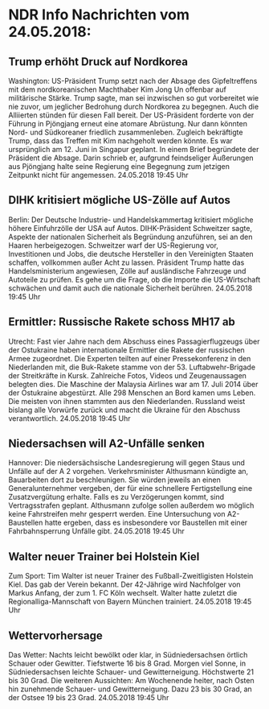 # NDR Info Nachrichten vom 24.05.2018:


## Trump erhöht Druck auf Nordkorea
Washington: 	US-Präsident Trump setzt nach der Absage des Gipfeltreffens mit dem nordkoreanischen Machthaber Kim Jong Un offenbar auf militärische Stärke. Trump sagte, man sei inzwischen so gut vorbereitet wie nie zuvor, um jeglicher Bedrohung durch Nordkorea zu begegnen. Auch die Alliierten stünden für diesen Fall bereit. Der US-Präsident forderte von der Führung in Pjöngjang erneut eine atomare Abrüstung. Nur dann könnten Nord- und Südkoreaner friedlich zusammenleben. Zugleich bekräftigte Trump, dass das Treffen mit Kim nachgeholt werden könnte. Es war ursprünglich am 12. Juni in Singapur geplant. In einem Brief begründete der Präsident die Absage. Darin schrieb er, aufgrund feindseliger Äußerungen aus Pjöngjang halte seine Regierung eine Begegnung zum jetzigen Zeitpunkt nicht für angemessen. 24.05.2018 19:45 Uhr 

## DIHK kritisiert mögliche US-Zölle auf Autos
Berlin: Der Deutsche Industrie- und Handelskammertag kritisiert mögliche höhere Einfuhrzölle der USA auf Autos. DIHK-Präsident Schweitzer sagte, Aspekte der nationalen Sicherheit als Begründung anzuführen, sei an den Haaren herbeigezogen. Schweitzer warf der US-Regierung vor, Investitionen und Jobs, die deutsche Hersteller in den Vereinigten Staaten schaffen, vollkommen außer Acht zu lassen. Präsident Trump hatte das Handelsministerium angewiesen, Zölle auf ausländische Fahrzeuge und Autoteile zu prüfen. Es gehe um die Frage, ob die Importe die US-Wirtschaft schwächen und damit auch die nationale Sicherheit berühren. 24.05.2018 19:45 Uhr 

## Ermittler: Russische Rakete schoss MH17 ab
Utrecht: Fast vier Jahre nach dem Abschuss eines Passagierflugzeugs über der Ostukraine haben internationale Ermittler die Rakete der russischen Armee zugeordnet. Die Experten teilten auf einer Pressekonferenz in den Niederlanden mit, die Buk-Rakete stamme von der 53. Luftabwehr-Brigade der Streitkräfte in Kursk. Zahlreiche Fotos, Videos und Zeugenaussagen belegten dies. Die Maschine der Malaysia Airlines war am 17. Juli 2014 über der Ostukraine abgestürzt. Alle 298 Menschen an Bord kamen ums Leben. Die meisten von ihnen stammten aus den Niederlanden. Russland weist bislang alle Vorwürfe zurück und macht die Ukraine für den Abschuss verantwortlich. 24.05.2018 19:45 Uhr 

## Niedersachsen will A2-Unfälle senken
Hannover: Die niedersächsische Landesregierung will gegen Staus und Unfälle auf der A 2 vorgehen. Verkehrsminister Althusmann kündigte an, Bauarbeiten dort zu beschleunigen. Sie würden jeweils an einen Generalunternehmer vergeben, der für eine schnellere Fertigstellung eine Zusatzvergütung erhalte. Falls es zu Verzögerungen kommt, sind Vertragsstrafen geplant. Althusmann zufolge sollen außerdem wo möglich keine Fahrstreifen mehr gesperrt werden. Eine Untersuchung von A2-Baustellen hatte ergeben, dass es insbesondere vor Baustellen mit einer Fahrbahnsperrung Unfälle gibt. 24.05.2018 19:45 Uhr 

## Walter neuer Trainer bei Holstein Kiel
Zum Sport: Tim Walter ist neuer Trainer des Fußball-Zweitligisten Holstein Kiel. Das gab der Verein bekannt. Der 42-Jährige wird Nachfolger von Markus Anfang, der zum 1. FC Köln wechselt. Walter hatte zuletzt die Regionalliga-Mannschaft von Bayern München trainiert. 24.05.2018 19:45 Uhr 

## Wettervorhersage
Das Wetter:
Nachts leicht bewölkt oder klar, in Südniedersachsen örtlich Schauer oder Gewitter. Tiefstwerte 16 bis 8 Grad. Morgen viel Sonne, in Südniedersachsen leichte Schauer- und Gewitterneigung. Höchstwerte 21 bis 30 Grad. Die weiteren Aussichten: Am Wochenende heiter, nach Osten hin zunehmende Schauer- und Gewitterneigung. Dazu 23 bis 30 Grad, an der Ostsee 19 bis 23 Grad. 24.05.2018 19:45 Uhr 

